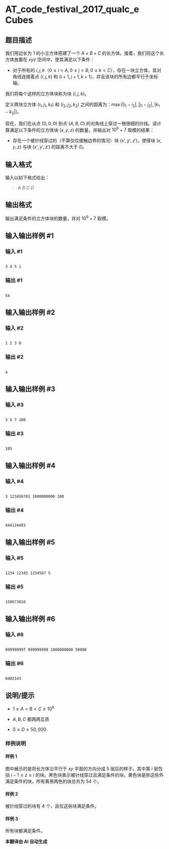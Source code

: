 # AT_code_festival_2017_qualc_e Cubes

## 题目描述

我们用边长为 $1$ 的小立方体搭建了一个 $A \times B \times C$ 的长方体。接着，我们将这个长方体放置在 $xyz$ 空间中，使其满足以下条件：

- 对于所有的 $i, j, k$（$0 \leq i < A, 0 \leq j < B, 0 \leq k < C$），存在一块立方体，其对角线连接着点 $(i, j, k)$ 和 $(i+1, j+1, k+1)$，并且该块的所有边都平行于坐标轴。

我们将每个这样的立方体块称为块 $(i, j, k)$。

定义两块立方体 $(i_1, j_1, k_1)$ 和 $(i_2, j_2, k_2)$ 之间的距离为：$\max(|i_1 - i_2|, |j_1 - j_2|, |k_1 - k_2|)$。

现在，我们在从点 $(0, 0, 0)$ 到点 $(A, B, C)$ 的对角线上穿过一根很细的针线。请计算满足以下条件的立方体块 $(x, y, z)$ 的数量，并输出对 $10^9 + 7$ 取模的结果：

- 存在一个被针线穿过的（不算仅仅接触边界的情况）块 $(x', y', z')$，使得块 $(x, y, z)$ 与块 $(x', y', z')$ 的距离不大于 $D$。

## 输入格式

输入以如下格式给出：

> $A$ $B$ $C$ $D$

## 输出格式

输出满足条件的立方体块的数量，并对 $10^9 + 7$ 取模。

## 输入输出样例 #1

### 输入 #1

```
3 4 5 1
```

### 输出 #1

```
54
```

## 输入输出样例 #2

### 输入 #2

```
1 2 3 0
```

### 输出 #2

```
4
```

## 输入输出样例 #3

### 输入 #3

```
3 5 7 100
```

### 输出 #3

```
105
```

## 输入输出样例 #4

### 输入 #4

```
3 123456781 1000000000 100
```

### 输出 #4

```
444124403
```

## 输入输出样例 #5

### 输入 #5

```
1234 12345 1234567 5
```

### 输出 #5

```
150673016
```

## 输入输出样例 #6

### 输入 #6

```
999999997 999999999 1000000000 50000
```

### 输出 #6

```
8402143
```

## 说明/提示

- $1 \leq A < B < C \leq 10^9$
- $A, B, C$ 都两两互质
- $0 \leq D \leq 50,000$

### 样例说明

#### 样例 1

图中展示的是将长方体沿平行于 $xy$ 平面的方向分成 $5$ 层后的样子。其中第 $i$ 层包括 $i-1 \leq z \leq i$ 的块。黑色块表示被针线穿过且满足条件的块，黄色块是除这些外满足条件的块。所有黄黑两色的块总共为 $54$ 个。

#### 样例 2

被针线穿过的块有 $4$ 个，且仅这些块满足条件。

#### 样例 3

所有块都满足条件。

 **本翻译由 AI 自动生成**